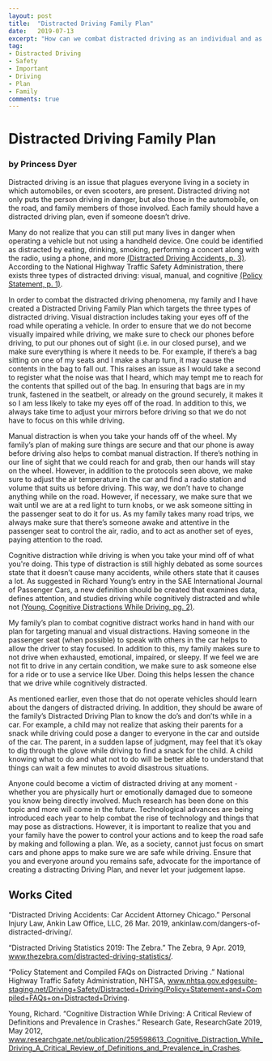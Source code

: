 ```yaml
---
layout: post
title:  "Distracted Driving Family Plan"
date:   2019-07-13
excerpt: "How can we combat distracted driving as an individual and as a family?"
tag:
- Distracted Driving
- Safety
- Important
- Driving
- Plan
- Family
comments: true
---
```


# Distracted Driving Family Plan
### by Princess Dyer

   Distracted driving is an issue that plagues everyone living in a society in which automobiles, or even scooters, are present. Distracted driving not only puts the person driving in danger, but also those in the automobile, on the road, and family members of those involved. Each family should have a distracted driving plan, even if someone doesn’t drive.

   Many do not realize that you can still put many lives in danger when operating a vehicle but not using a handheld device. One could be identified as distracted by eating, drinking, smoking, performing a concert along with the radio, using a phone, and more [(Distracted Driving Accidents, p. 3)](https://ankinlaw.com/dangers-of-distracted-driving/ 
). According to the National Highway Traffic Safety Administration, there exists three types of distracted driving: visual, manual, and cognitive [(Policy Statement, p. 1)](http://www.nhtsa.gov.edgesuite-staging.net/Driving+Safety/Distracted+Driving/Policy+Statement+and+Compiled+FAQs+on+Distracted+Driving
).

   In order to combat the distracted driving phenomena, my family and I have created a Distracted Driving Family Plan which targets the three types of distracted driving. Visual distraction includes taking your eyes off of the road while operating a vehicle. In order to ensure that we do not become visually impaired while driving, we make sure to check our phones before driving, to put our phones out of sight (i.e. in our closed purse), and we make sure everything is where it needs to be. For example, if there’s a bag sitting on one of my seats and I make a sharp turn, it may cause the contents in the bag to fall out. This raises an issue as I would take a second to register what the noise was that I heard, which may tempt me to reach for the contents that spilled out of the bag. In ensuring that bags are in my trunk, fastened in the seatbelt, or already on the ground securely, it makes it so I am less likely to take my eyes off of the road. In addition to this, we always take time to adjust your mirrors before driving so that we do not have to focus on this while driving.

   Manual distraction is when you take your hands off of the wheel. My family’s plan of making sure things are secure and that our phone is away before driving also helps to combat manual distraction. If there’s nothing in our line of sight that we could reach for and grab, then our hands will stay on the wheel. However, in addition to the protocols seen above, we make sure to adjust the air temperature in the car and find a radio station and volume that suits us before driving. This way, we don’t have to change anything while on the road. However, if necessary, we make sure that we wait until we are at a red light to turn knobs, or we ask someone sitting in the passenger seat to do it for us. As my family takes many road trips, we always make sure that there’s someone awake and attentive in the passenger seat to control the air, radio, and to act as another set of eyes, paying attention to the road.

   Cognitive distraction while driving is when you take your mind off of what you're doing. This type of distraction is still highly debated as some sources state that it doesn’t cause many accidents, while others state that it causes a lot. As suggested in Richard Young’s entry in the SAE International Journal of Passenger Cars, a new definition should be created that examines data, defines attention, and studies driving while cognitively distracted and while not [(Young, Cognitive Distractions While Driving, pg. 2)](https://www.researchgate.net/publication/259598613_Cognitive_Distraction_While_Driving_A_Critical_Review_of_Definitions_and_Prevalence_in_Crashes).

   My family’s plan to combat cognitive distract works hand in hand with our plan for targeting manual and visual distractions. Having someone in the passenger seat (when possible) to speak with others in the car helps to allow the driver to stay focused. In addition to this, my family makes sure to not drive when exhausted, emotional, impaired, or sleepy. If we feel we are not fit to drive in any certain condition, we make sure to ask someone else for a ride or to use a service like Uber. Doing this helps lessen the chance that we drive while cognitively distracted.

   As mentioned earlier, even those that do not operate vehicles should learn about the dangers of distracted driving. In addition, they should be aware of the family’s Distracted Driving Plan to know the do’s and don’ts while in a car. For example, a child may not realize that asking their parents for a snack while driving could pose a danger to everyone in the car and outside of the car. The parent, in a sudden lapse of judgment, may feel that it’s okay to dig through the glove while driving to find a snack for the child. A child knowing what to do and what not to do will be better able to understand that things can wait a few minutes to avoid disastrous situations. 

   Anyone could become a victim of distracted driving at any moment - whether you are physically hurt or emotionally damaged due to someone you know being directly involved. Much research has been done on this topic and more will come in the future. Technological advances are being introduced each year to help combat the rise of technology and things that may pose as distractions. However, it is important to realize that you and your family have the power to control your actions and to keep the road safe by making and following a plan. We, as a society, cannot just focus on smart cars and phone apps to make sure we are safe while driving. Ensure that you and everyone around you remains safe, advocate for the importance of creating a distracting Driving Plan, and never let your judgement lapse. 

	
	
    
    
    

## Works Cited

“Distracted Driving Accidents: Car Accident Attorney Chicago.” Personal Injury Law, Ankin Law Office, LLC, 26 Mar. 2019, 	ankinlaw.com/dangers-of-distracted-driving/.

“Distracted Driving Statistics 2019: The Zebra.” The Zebra, 9 Apr. 2019, www.thezebra.com/distracted-driving-statistics/.

“Policy Statement and Compiled FAQs on Distracted Driving .” National Highway Traffic Safety Administration, NHTSA, www.nhtsa.gov.edgesuite-staging.net/Driving+Safety/Distracted+Driving/Policy+Statement+and+Compiled+FAQs+on+Distracted+Driving.

Young, Richard. “Cognitive Distraction While Driving: A Critical Review of Definitions and Prevalence in Crashes.” Research Gate, ResearchGate 2019, May 2012, www.researchgate.net/publication/259598613_Cognitive_Distraction_While_Driving_A_Critical_Review_of_Definitions_and_Prevalence_in_Crashes.
